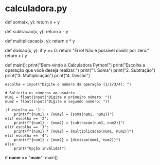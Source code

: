 # calculadora.py

def soma(x, y):
    return x + y

def subtracao(x, y):
    return x - y

def multiplicacao(x, y):
    return x * y

def divisao(x, y):
    if y == 0:
        return "Erro! Não é possível dividir por zero."
    return x / y

def main():
    print("Bem-vindo à Calculadora Python!")
    print("Escolha a operação que você deseja realizar:")
    print("1. Soma")
    print("2. Subtração")
    print("3. Multiplicação")
    print("4. Divisão")
    
    escolha = input("Digite o número da operação (1/2/3/4): ")
    
    # Solicita os números ao usuário
    num1 = float(input("Digite o primeiro número: "))
    num2 = float(input("Digite o segundo número: "))
    
    if escolha == '1':
        print(f"{num1} + {num2} = {soma(num1, num2)}")
    elif escolha == '2':
        print(f"{num1} - {num2} = {subtracao(num1, num2)}")
    elif escolha == '3':
        print(f"{num1} * {num2} = {multiplicacao(num1, num2)}")
    elif escolha == '4':
        print(f"{num1} / {num2} = {divisao(num1, num2)}")
    else:
        print("Opção inválida!")

if __name__ == "__main__":
    main()
